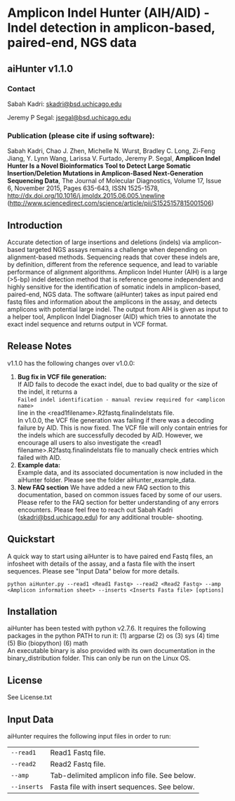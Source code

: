 # Amplicon Indel Hunter (AIH/AID) - Indel detection in amplicon-based, paired-end, NGS data

## aiHunter v1.1.0

### Contact
Sabah Kadri: skadri@bsd.uchicago.edu

Jeremy P Segal: jsegal@bsd.uchicago.edu

### **Publication (please cite if using software):**
Sabah Kadri, Chao J. Zhen, Michelle N. Wurst, Bradley C. Long, Zi-Feng Jiang, Y. Lynn Wang, Larissa V. Furtado, Jeremy P. Segal, **Amplicon Indel Hunter Is a Novel Bioinformatics Tool to Detect Large Somatic Insertion/Deletion Mutations in Amplicon-Based Next-Generation Sequencing Data**, The Journal of Molecular Diagnostics, Volume 17, Issue 6, November 2015, Pages 635-643, ISSN 1525-1578, 
http://dx.doi.org/10.1016/j.jmoldx.2015.06.005.\newline
(http://www.sciencedirect.com/science/article/pii/S1525157815001506)


## Introduction 
Accurate detection of large insertions and deletions (indels) via amplicon-based targeted NGS assays remains a challenge when depending on alignment-based methods. Sequencing reads that cover these indels are, by definition, different from the reference sequence, and lead to variable performance of alignment algorithms. Amplicon Indel Hunter (AIH) is a large (>5-bp) indel detection method that is reference genome independent and highly sensitive for the identification of somatic indels in amplicon-based, paired-end, NGS data. The software (aiHunter) takes as input paired end fastq files and information about the amplicons in the assay, and detects amplicons with potential large indel. The output from AIH is given as input to a helper tool, Amplicon Indel Diagnoser (AID) which tries to annotate the exact indel sequence and returns output in VCF format.


## Release Notes
v1.1.0 has the following changes over v1.0.0:

1. **Bug fix in VCF file generation:**  
If AID fails to decode the exact indel, due to bad quality or the size of the indel, it returns a  
``Failed indel identification - manual review required for <amplicon name>``  
line in the \<read1filename\>.R2fastq.finalindelstats file.  
In v1.0.0, the VCF file generation was failing if there was a decoding failure by AID. This is now fixed. The VCF file will only contain entries for the indels which are successfully decoded by AID. However, we encourage all users to also investigate the \<read1 filename\>.R2fastq.finalindelstats file to manually check entries which failed with AID.    
2. **Example data:**  
Example data, and its associated documentation is now included in the aiHunter folder. Please see the folder aiHunter_example_data.
3. **New FAQ section**
We have added a new FAQ section to this documentation, based on common issues faced by some of our users. Please refer to the FAQ section for better understanding of any errors encounters. Please feel free to reach out Sabah Kadri (skadri@bsd.uchicago.edu) for any additional trouble- shooting.


## Quickstart
A quick way to start using aiHunter is to have paired end Fastq files, an infosheet with details of the assay, and a fasta file with the insert sequences. Please see "Input Data" below for more details.  

``python aiHunter.py --read1 <Read1 Fastq> --read2 <Read2 Fastq> --amp <Amplicon information sheet> --inserts <Inserts Fasta file> [options]``


## Installation
aiHunter has been tested with python v2.7.6. It requires the following packages in the python PATH to run it: (1) argparse (2) os (3) sys (4) time (5) Bio (biopython) (6) math  
An executable binary is also provided with its own documentation in the binary_distribution folder. This can only be run on the Linux OS.


## License 
See License.txt

## Input Data
aiHunter requires the following input files in order to run:  

|     |     |
|-----|-----|
|``--read1``  |Read1 Fastq file.   |
|``--read2``  |Read2 Fastq file.  |
|``--amp``  |Tab-delimited amplicon info file. See below.   |
|``--inserts``  |Fasta file with insert sequences. See below.   |
  
     
   
       
   
